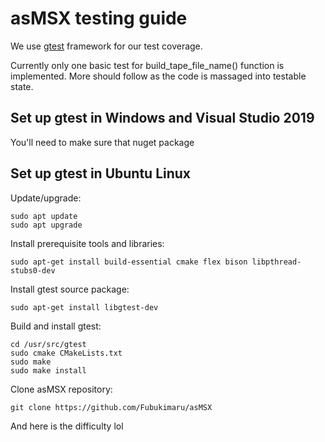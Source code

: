 # asMSX testing guide

We use [gtest](https://github.com/google/googletest/blob/master/googletest/docs/primer.md) framework for our test coverage.

Currently only one basic test for build_tape_file_name() function is implemented.
More should follow as the code is massaged into testable state.

## Set up gtest in Windows and Visual Studio 2019

You'll need to make sure that nuget package 

## Set up gtest in Ubuntu Linux

Update/upgrade:

    sudo apt update
    sudo apt upgrade

Install prerequisite tools and libraries:

    sudo apt-get install build-essential cmake flex bison libpthread-stubs0-dev

Install gtest source package:

    sudo apt-get install libgtest-dev

Build and install gtest:

    cd /usr/src/gtest
    sudo cmake CMakeLists.txt
    sudo make
    sudo make install

Clone asMSX repository:

    git clone https://github.com/Fubukimaru/asMSX

And here is the difficulty lol